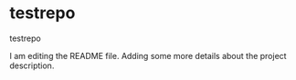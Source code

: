 # testrepo
testrepo

I am editing the README file. Adding some more details about the project description.
